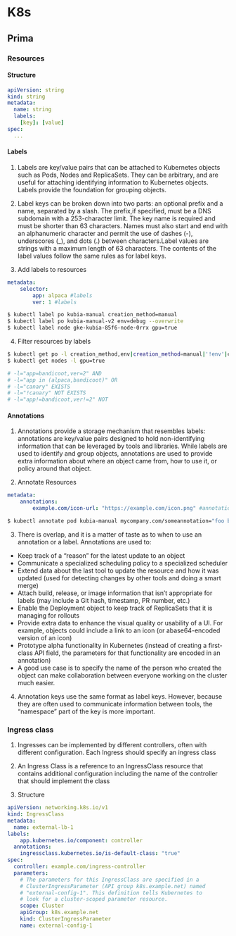 # K8s

## Prima

### Resources
#### Structure
```yaml
apiVersion: string
kind: string
metadata:
  name: string
  labels:
    [key]: [value]
spec:
  ...
```

#### Labels
1. Labels are key/value pairs that can be attached to Kubernetes objects such as Pods, Nodes and ReplicaSets. They can be arbitrary, and are useful for attaching identifying information to Kubernetes objects. Labels provide the foundation for grouping objects.

2. Label keys can be broken down into two parts: an optional prefix and a name, separated by a slash. The prefix,if specified, must be a DNS subdomain with a 253-character limit. The key name is required and must be shorter than 63 characters. Names must also start and end with an alphanumeric character and permit the use of dashes (-), underscores (_), and dots (.) between characters.Label values are strings with a maximum length of 63 characters. The contents of the label values follow the same rules as for label keys.

3. Add labels to resources
```yaml
metadata:
    selector:
        app: alpaca #labels
        ver: 1 #labels
```

```bash
$ kubectl label po kubia-manual creation_method=manual
$ kubectl label po kubia-manual-v2 env=debug --overwrite
$ kubectl label node gke-kubia-85f6-node-0rrx gpu=true
```

4. Filter resources by labels
```bash
$ kubectl get po -l creation_method,env|creation_method=manual|'!env'|creation_method!=manual|env in (prod,devel)|env notin (prod,devel)
$ kubectl get nodes -l gpu=true

# -l="app=bandicoot,ver=2" AND
# -l="app in (alpaca,bandicoot)" OR
# -l="canary" EXISTS
# -l="!canary" NOT EXISTS
# -l="app!=bandicoot,ver!=2" NOT
```
#### Annotations
1. Annotations provide a storage mechanism that resembles labels: annotations are key/value pairs designed to hold non-identifying information that can be leveraged by tools and libraries.
While labels are used to identify and group objects, annotations are used to provide extra information about where an object came from, how to use it, or policy around that object.

2. Annotate Resources
```yaml
metadata:
	annotations:
		example.com/icon-url: "https://example.com/icon.png" #annotation
```

```bash
$ kubectl annotate pod kubia-manual mycompany.com/someannotation="foo bar"
```

3. There is overlap, and it is a matter of taste as to when to use an annotation or a label.
Annotations are used to:
- Keep track of a “reason” for the latest update to an object
- Communicate a specialized scheduling policy to a specialized scheduler
- Extend data about the last tool to update the resource and how it was updated (used for detecting changes by other tools and doing a smart merge)
- Attach build, release, or image information that isn’t appropriate for labels (may include a Git hash, timestamp, PR number, etc.)
- Enable the Deployment object to keep track of ReplicaSets that it is managing for rollouts
- Provide extra data to enhance the visual quality or usability of a UI. For example, objects could include a link to an icon (or abase64-encoded version of an icon)
- Prototype alpha functionality in Kubernetes (instead of creating a first-class API field, the parameters for that functionality are encoded in an annotation)
- A good use case is to specify the name of the person who created the object can make collaboration between everyone working on the cluster much easier.

4. Annotation keys use the same format as label keys. However, because they are often used to communicate information between tools, the “namespace” part of the key is more important.


### Ingress class
1. Ingresses can be implemented by different controllers, often with different configuration. Each Ingress should specify an ingress class

2. An Ingress Class is a reference to an IngressClass resource that contains additional configuration including the name of the controller that should implement the class

3. Structure
```yaml
apiVersion: networking.k8s.io/v1
kind: IngressClass
metadata:
  name: external-lb-1  
labels:
    app.kubernetes.io/component: controller
  annotations:
    ingressclass.kubernetes.io/is-default-class: "true"
spec:
  controller: example.com/ingress-controller
  parameters:
    # The parameters for this IngressClass are specified in a
    # ClusterIngressParameter (API group k8s.example.net) named
    # "external-config-1". This definition tells Kubernetes to
    # look for a cluster-scoped parameter resource.
    scope: Cluster
    apiGroup: k8s.example.net
    kind: ClusterIngressParameter
    name: external-config-1
```
